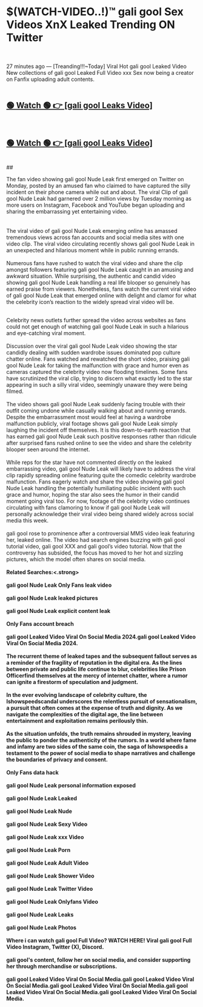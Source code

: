 

# $(WATCH-VIDEO..!)™ gali gool Sex Videos XnX Leaked Trending ON Twitter<br>
<br>

27 minutes ago — [Treanding!!!~Today] Viral Hot gali gool Leaked Video New collections of gali gool Leaked Full Video xxx Sex now being a creator on Fanfix uploading adult contents.
<br>
 <br>

##  <a href="https://clipsfans.site/?title=gali_gool&ref=git">🟢 Watch 🟢 👉 [gali gool Leaks Video]</a><br>
  <br>

##  <a href="https://clipsfans.site/?title=gali_gool&ref=git">🟢 Watch 🟢 👉 [gali gool Leaks Video]</a><br>
  <br>
  ##
  <br>

The fan video showing gali gool Nude Leak first emerged on Twitter on Monday, posted by an amused fan who claimed to have captured the silly incident on their phone camera while out and about. The viral Clip of gali gool Nude Leak had garnered over 2 million views by Tuesday morning as more users on Instagram, Facebook and YouTube began uploading and sharing the embarrassing yet entertaining video.
<br><br>
  <br>
The viral video of gali gool Nude Leak emerging online has amassed tremendous views across fan accounts and social media sites with one video clip. The viral video circulating recently shows gali gool Nude Leak in an unexpected and hilarious moment while in public running errands.
<br><br>
Numerous fans have rushed to watch the viral video and share the clip amongst followers featuring gali gool Nude Leak caught in an amusing and awkward situation. While surprising, the authentic and candid video showing gali gool Nude Leak handling a real life blooper so genuinely has earned praise from viewers. Nonetheless, fans watch the current viral video of gali gool Nude Leak that emerged online with delight and clamor for what the celebrity icon’s reaction to the widely spread viral video will be.
<br><br>

Celebrity news outlets further spread the video across websites as fans could not get enough of watching gali gool Nude Leak in such a hilarious and eye-catching viral moment.
<br><br>
Discussion over the viral gali gool Nude Leak video showing the star candidly dealing with sudden wardrobe issues dominated pop culture chatter online. Fans watched and rewatched the short video, praising gali gool Nude Leak for taking the malfunction with grace and humor even as cameras captured the celebrity video now flooding timelines. Some fans have scrutinized the viral clip, trying to discern what exactly led to the star appearing in such a silly viral video, seemingly unaware they were being filmed.
<br><br>
The video shows gali gool Nude Leak suddenly facing trouble with their outfit coming undone while casually walking about and running errands. Despite the embarrassment most would feel at having a wardrobe malfunction publicly, viral footage shows gali gool Nude Leak simply laughing the incident off themselves. It is this down-to-earth reaction that has earned gali gool Nude Leak such positive responses rather than ridicule after surprised fans rushed online to see the video and share the celebrity blooper seen around the internet.
<br><br>
While reps for the star have not commented directly on the leaked embarrassing video, gali gool Nude Leak will likely have to address the viral clip rapidly spreading online featuring quite the comedic celebrity wardrobe malfunction. Fans eagerly watch and share the video showing gali gool Nude Leak handling the potentially humiliating public incident with such grace and humor, hoping the star also sees the humor in their candid moment going viral too. For now, footage of the celebrity video continues circulating with fans clamoring to know if gali gool Nude Leak will personally acknowledge their viral video being shared widely across social media this week.
<br><br>
gali gool rose to prominence after a controversial MMS video leak featuring her, leaked online. The video had search engines buzzing with gali gool tutorial video, gali gool XXX and gali gool’s video tutorial. Now that the controversy has subsided, the focus has moved to her hot and sizzling pictures, which the model often shares on social media.
<br><br>
<strong>Related Searches:<.strong>
<br><br>
gali gool Nude Leak Only Fans leak video
<br><br>
gali gool Nude Leak leaked pictures
<br><br>
gali gool Nude Leak explicit content leak
<br><br>
Only Fans account breach
<br><br>
gali gool Leaked Video Viral On Social Media 2024.gali gool Leaked Video Viral On Social Media 2024.
<br><br>
The recurrent theme of leaked tapes and the subsequent fallout serves as a reminder of the fragility of reputation in the digital era. As the lines between private and public life continue to blur, celebrities like Prison Officerfind themselves at the mercy of internet chatter, where a rumor can ignite a firestorm of speculation and judgment.
<br><br>
In the ever evolving landscape of celebrity culture, the Ishowspeedscandal underscores the relentless pursuit of sensationalism, a pursuit that often comes at the expense of truth and dignity. As we navigate the complexities of the digital age, the line between entertainment and exploitation remains perilously thin.
<br><br>
As the situation unfolds, the truth remains shrouded in mystery, leaving the public to ponder the authenticity of the rumors. In a world where fame and infamy are two sides of the same coin, the saga of Ishowspeedis a testament to the power of social media to shape narratives and challenge the boundaries of privacy and consent.
<br><br>
Only Fans data hack
<br><br>
gali gool Nude Leak personal information exposed
<br><br>
gali gool Nude Leak Leaked
<br><br>
gali gool Nude Leak Nude
<br><br>
gali gool Nude Leak Sexy Video
<br><br>
gali gool Nude Leak xxx Video
<br><br>
gali gool Nude Leak Porn
<br><br>
gali gool Nude Leak Adult Video
<br><br>
gali gool Nude Leak Shower Video
<br><br>
gali gool Nude Leak Twitter Video
<br><br>
gali gool Nude Leak Onlyfans Video
<br><br>
gali gool Nude Leak Leaks
<br><br>
gali gool Nude Leak Photos
<br><br>
Where i can watch gali gool Full Video? WATCH HERE! Viral gali gool Full Video Instagram, Twitter (X), Discord.
<br><br>
gali gool's content, follow her on social media, and consider supporting her through merchandise or subscriptions.
<br><br>
gali gool Leaked Video Viral On Social Media.gali gool Leaked Video Viral On Social Media.gali gool Leaked Video Viral On Social Media.gali gool Leaked Video Viral On Social Media.gali gool Leaked Video Viral On Social Media.
